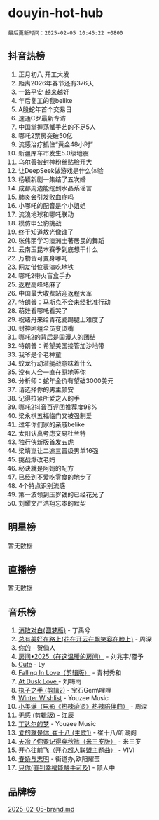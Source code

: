 # douyin-hot-hub

`最后更新时间：2025-02-05 10:46:22 +0800`

## 抖音热榜

1. 正月初八 开工大发
1. 距离2026年春节还有376天
1. 一路平安 越来越好
1. 年后复工的我belike
1. A股蛇年首个交易日
1. 速通C罗最新专访
1. 中国掌握荡蟹手艺的不足5人
1. 哪吒2票房突破50亿
1. 流感治疗抓住“黄金48小时”
1. 新疆库车市发生5.0级地震
1. 乌尔善被封神粉丝贴脸开大
1. 让DeepSeek做游戏是什么体验
1. 杨颖新剧一集结了五次婚
1. 成都周边能挖到水晶系谣言
1. 肺炎会引发败血症吗
1. 小哪吒的配音是个小姐姐
1. 流浪地球和哪吒联动
1. 模仿申公豹挑战
1. 终于知道敖光像谁了
1. 张伟丽学习澳洲土著居民的舞蹈
1. 云南玉昆本赛季到底想干什么
1. 万物皆可变身哪吒
1. 网友借位表演吃地铁
1. 哪吒2带火盲盒手办
1. 返程高峰堵麻了
1. 中国最大收费站迎返程大军
1. 特朗普：马斯克不会未经批准行动
1. 萌娃看哪吒看哭了
1. 祝绪丹来给青花瓷踢腿上难度了
1. 封神剧组全员变烫嘴
1. 哪吒2的背后是国漫人的团结
1. 特朗普：希望美国接管加沙地带
1. 我爷是个老神童
1. 蛟龙行动潜艇战意味着什么
1. 没有人会一直在原地等你
1. 分析师：蛇年金价有望破3000美元
1. 请选择你的男主颜安
1. 记得拉紧所爱之人的手
1. 哪吒2抖音百评团推荐度98%
1. 梁永棋五福临门又被强制爱
1. 过年你们家的亲戚belike
1. 太阳认真考虑交易杜兰特
1. 独行侠新版首发五虎
1. 梁靖崑让二追三晋级男单16强
1. 挑战爆改老妈
1. 秘诀就是阿妈的配方
1. 已经到不爱吃零食的地步了
1. 4个特点识别流感
1. 第一波领到压岁钱的已经花光了
1. 刘耀文严浩翔忘本的默契

## 明星榜

暂无数据

## 直播榜

暂无数据

## 音乐榜

1. [消散对白(圆梦版)](https://sf5-hl-cdn-tos.douyinstatic.com/obj/tos-cn-ve-2774/og4jB5I5IizzoZVAAAzWgBMAsMDWoArfwBOiFs) - 丁禹兮
1. [总有美好在路上(花在开云在飘笑容在脸上)](https://sf5-hl-cdn-tos.douyinstatic.com/obj/tos-cn-ve-2774/oU5u7NwtfBIvaNhoQBszOvAlRiAoiWAVVyBMq4) - 周深
1. [你的](https://sf3-cdn-tos.douyinstatic.com/obj/tos-cn-ve-2774/oYuIeKf42jB7sEV6B2upMdpYAgfrQWj0FeRegh) - 贺仙人
1. [房间•2025（在这温暖的房间）](https://sf5-hl-cdn-tos.douyinstatic.com/obj/tos-cn-ve-2774/oMzJcnT8BgIetASeBfwfEeBQVNfACiCifhfZP7g) - 刘兆宇/覆予
1. [Cute](https://sf5-hl-cdn-tos.douyinstatic.com/obj/tos-cn-ve-2774/o4IbIzHWKAAB4wsS5qMBRiiAlEBGTpQRNfFvuo) - Ly
1. [Falling In Love（剪辑版）](https://sf5-hl-cdn-tos.douyinstatic.com/obj/tos-cn-ve-2774/o8ajpA8zzgBPahbBIO8AcKGBLJezFCRd1wfP9f) - 青村秀和
1. [ At Dusk  Love ](https://sf5-hl-cdn-tos.douyinstatic.com/obj/tos-cn-ve-2774/o8CrpCf5CaYgI4ZrtQgMQAFEfuGqNnRSDQAPBc) - 刘嗨雨
1. [执子之手 (剪辑2)](https://sf5-hl-cdn-tos.douyinstatic.com/obj/tos-cn-ve-2774/oUoZLQjCc31XzqsBnBQUNgeKtYPBcgbFDwtfcu) - 宝石Gem\哩哩
1. [Winter Wishlist](https://sf5-hl-cdn-tos.douyinstatic.com/obj/tos-cn-ve-2774/oIIgUOeamCFCVAzxN6MFRLIBlLGpUqQxeeHrLE) - Youzee Music
1. [小美满（电影《热辣滚烫》热辣陪伴曲）](https://sf5-hl-cdn-tos.douyinstatic.com/obj/tos-cn-ve-2774/o0GAn2lSgfZIDUgtevCGDQYnFg4CwnrBaxbTZL) - 周深
1. [无感 (剪辑版)](https://sf5-hl-cdn-tos.douyinstatic.com/obj/tos-cn-ve-2774/o0eIsUzJBDlQaQFC5OFlgbMEZC1TFYBftOBn6p) - 江辰
1. [丁达尔的梦](https://sf3-cdn-tos.douyinstatic.com/obj/tos-cn-ve-2774/oMU3WirUZBVQkAC9ccG5P2IQirziZM2RTInUY) - Youzee Music
1. [爱的就是你_崔十八 (主歌1)](https://sf5-hl-cdn-tos.douyinstatic.com/obj/tos-cn-ve-2774/oI5BO5DhFZ6UTcNCnZaOCBLtZ7WIMQGfgnXf5E) - 崔十八/听潮阁
1. [天冷了你要记得穿秋裤（米三岁版）](https://sf5-hl-cdn-tos.douyinstatic.com/obj/tos-cn-ve-2774/oQlIwVIDWiZ6BQilAorS7MA0AgCkQDvcZAdm1) - 米三岁
1. [开心往前飞（开心超人联盟主题曲）](https://sf5-hl-cdn-tos.douyinstatic.com/obj/tos-cn-ve-2774/9d8fb7c82cf1421fb93a9fe925275e0a) - VIVI
1. [春娇与志明](https://sf5-hl-cdn-tos.douyinstatic.com/obj/tos-cn-ve-2774/e530d8fceb7044b39707d7f9ff54add1) - 街道办,欧阳耀莹
1. [只你(直到幸福能触手可及)](https://sf5-hl-cdn-tos.douyinstatic.com/obj/tos-cn-ve-2774/o0lBkRDzFTeaVSUz3ZZSCBVtZ5DIMQGfgmEAuE) - 颜人中

## 品牌榜

[2025-02-05-brand.md](2025-02-05-brand.md)
